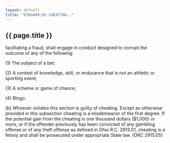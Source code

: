 ```yaml
---
layout: default 
title: "630&#46;05 CHEATING.."
---
```


{{ page.title }}
----------------
facilitating a fraud, shall engage in conduct designed to corrupt the
outcome of any of the following:

​(1) The subject of a bet;

​(2) A contest of knowledge, skill, or endurance that is not an athletic
or sporting event;

​(3) A scheme or game of chance;

​(4) Bingo.

​(b) Whoever violates this section is guilty of cheating. Except as
otherwise provided in this subsection cheating is a misdemeanor of the
first degree. If the potential gain from the cheating is one thousand
dollars (\$1,000) or more, or if the offender previously has been
convicted of any gambling offense or of any theft offense as defined in
Ohio R.C. 2913.01, cheating is a felony and shall be prosecuted under
appropriate State law. (ORC 2915.05)
